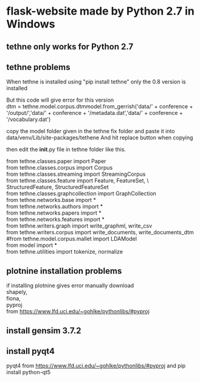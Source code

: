 # flask-website made by Python 2.7 in Windows

## tethne only works for Python 2.7  

## tethne problems  

When tethne is installed using "pip install tethne" only the 0.8 version is installed

But this code will give error for this version  
dtm = tethne.model.corpus.dtmmodel.from_gerrish('data/' + conference + '/output/','data/' + conference + '/metadata.dat','data/' + conference + '/vocabulary.dat')

copy the model folder given in the tethne fix folder and paste it into data/venv/Lib/site-packages/tethene
And hit replace button when copying

then edit the __init__.py file in tethne folder like this.  

from tethne.classes.paper import Paper  
from tethne.classes.corpus import Corpus  
from tethne.classes.streaming import StreamingCorpus  
from tethne.classes.feature import Feature, FeatureSet, \  
                                   StructuredFeature, StructuredFeatureSet  
from tethne.classes.graphcollection import GraphCollection  
from tethne.networks.base import *  
from tethne.networks.authors import *  
from tethne.networks.papers import *  
from tethne.networks.features import *  
from tethne.writers.graph import write_graphml, write_csv  
from tethne.writers.corpus import write_documents, write_documents_dtm  
#from tethne.model.corpus.mallet import LDAModel  
from model import *  
from tethne.utilities import tokenize, normalize  

## plotnine installation problems  
if installing plotnine gives error
manually download   
shapely,    
fiona,   
pyproj   
from https://www.lfd.uci.edu/~gohlke/pythonlibs/#pyproj

## install gensim 3.7.2  

## install pyqt4
pyqt4 from https://www.lfd.uci.edu/~gohlke/pythonlibs/#pyproj
and pip install python-qt5
